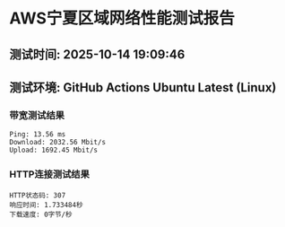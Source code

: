 # AWS宁夏区域网络性能测试报告
## 测试时间: 2025-10-14 19:09:46
## 测试环境: GitHub Actions Ubuntu Latest (Linux)

### 带宽测试结果
```
Ping: 13.56 ms
Download: 2032.56 Mbit/s
Upload: 1692.45 Mbit/s
```

### HTTP连接测试结果
```
HTTP状态码: 307
响应时间: 1.733484秒
下载速度: 0字节/秒
```

